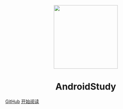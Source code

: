 <p align="center">
<img src="https://ss0.bdstatic.com/70cFvHSh_Q1YnxGkpoWK1HF6hhy/it/u=2481424715,2807309609&fm=26&gp=0.jpg" width="200" height="200"/>
</p>
<h1 align="center">AndroidStudy</h1>

[GitHub](https://github.com/AutumnCoral/AndroidStudy.git)
[开始阅读](#AndroidStudy)




